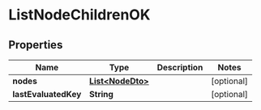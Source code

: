 # ListNodeChildrenOK

## Properties

| Name                 | Type                                  | Description | Notes      |
| -------------------- | ------------------------------------- | ----------- | ---------- |
| **nodes**            | [**List&lt;NodeDto&gt;**](NodeDto.md) |             | [optional] |
| **lastEvaluatedKey** | **String**                            |             | [optional] |
